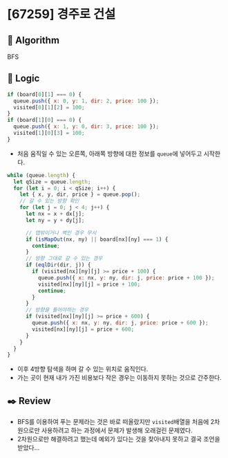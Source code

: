 # [67259] 경주로 건설

## :pushpin: **Algorithm**

BFS

## :round_pushpin: **Logic**

```javascript
if (board[0][1] === 0) {
  queue.push({ x: 0, y: 1, dir: 2, price: 100 });
  visited[0][1][2] = 100;
}
if (board[1][0] === 0) {
  queue.push({ x: 1, y: 0, dir: 3, price: 100 });
  visited[1][0][3] = 100;
}
```

- 처음 움직일 수 있는 오른쪽, 아래쪽 방향에 대한 정보를 `queue`에 넣어두고 시작한다.

```javascript
while (queue.length) {
  let qSize = queue.length;
  for (let i = 0; i < qSize; i++) {
    let { x, y, dir, price } = queue.pop();
    // 갈 수 있는 방향 확인
    for (let j = 0; j < 4; j++) {
      let nx = x + dx[j];
      let ny = y + dy[j];

      // 맵밖이거나 벽인 경우 무시
      if (isMapOut(nx, ny) || board[nx][ny] === 1) {
        continue;
      }
      // 방향 그대로 갈 수 있는 경우
      if (eqlDir(dir, j)) {
        if (visited[nx][ny][j] >= price + 100) {
          queue.push({ x: nx, y: ny, dir: j, price: price + 100 });
          visited[nx][ny][j] = price + 100;
          continue;
        }
      }
      // 방향을 틀어야하는 경우
      if (visited[nx][ny][j] >= price + 600) {
        queue.push({ x: nx, y: ny, dir: j, price: price + 600 });
        visited[nx][ny][j] = price + 600;
      }
    }
  }
}
```

- 이후 4방향 탐색을 하며 갈 수 있는 위치로 움직인다.
- 가는 곳이 현재 내가 가진 비용보다 작은 경우는 이동하지 못하는 것으로 간주한다.

## :black_nib: **Review**

- BFS를 이용하여 푸는 문제라는 것은 바로 떠올랐지만 `visited`배열을 처음에 2차원으로만 사용하려고 하는 과정에서 문제가 발생해 오래걸린 문제였다.
- 2차원으로만 해결하려고 했는데 예외가 있다는 것을 찾아내지 못하고 결국 조언을 받았다...
